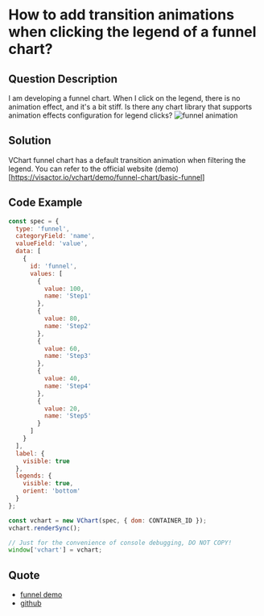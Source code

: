 # How to add transition animations when clicking the legend of a funnel chart?

## Question Description

I am developing a funnel chart. When I click on the legend, there is no animation effect, and it's a bit stiff. Is there any chart library that supports animation effects configuration for legend clicks?
![funnel animation](/vchart/faq/16-0.gif)

## Solution

VChart funnel chart has a default transition animation when filtering the legend. You can refer to the official website (demo)[https://visactor.io/vchart/demo/funnel-chart/basic-funnel]

## Code Example

```javascript livedemo
const spec = {
  type: 'funnel',
  categoryField: 'name',
  valueField: 'value',
  data: [
    {
      id: 'funnel',
      values: [
        {
          value: 100,
          name: 'Step1'
        },
        {
          value: 80,
          name: 'Step2'
        },
        {
          value: 60,
          name: 'Step3'
        },
        {
          value: 40,
          name: 'Step4'
        },
        {
          value: 20,
          name: 'Step5'
        }
      ]
    }
  ],
  label: {
    visible: true
  },
  legends: {
    visible: true,
    orient: 'bottom'
  }
};

const vchart = new VChart(spec, { dom: CONTAINER_ID });
vchart.renderSync();

// Just for the convenience of console debugging, DO NOT COPY!
window['vchart'] = vchart;
```

## Quote

- [funnel demo](https://visactor.io/vchart/demo/funnel-chart/basic-funnel)
- [github](https://github.com/VisActor/VChart)
